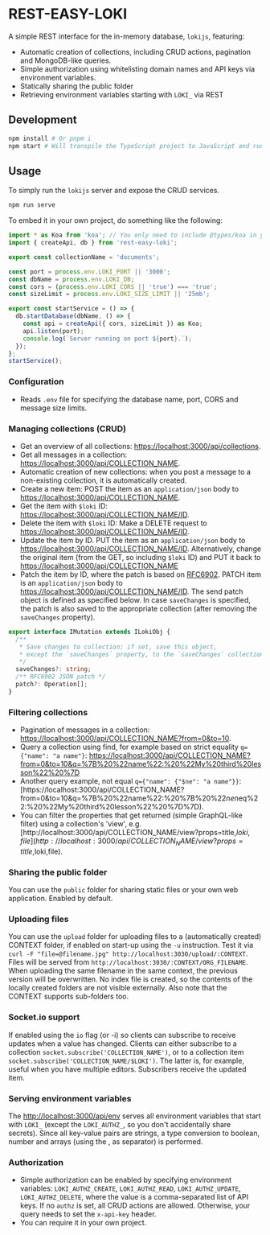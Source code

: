 # REST-EASY-LOKI

A simple REST interface for the in-memory database, `lokijs`, featuring:

- Automatic creation of collections, including CRUD actions, pagination and MongoDB-like queries.
- Simple authorization using whitelisting domain names and API keys via environment variables.
- Statically sharing the public folder
- Retrieving environment variables starting with `LOKI_` via REST

## Development

```bash
npm install # Or pnpm i
npm start # Will transpile the TypeScript project to JavaScript and run node on every change.
```

## Usage

To simply run the `lokijs` server and expose the CRUD services.

```bash
npm run serve
```

To embed it in your own project, do something like the following:

```ts
import * as Koa from 'koa'; // You only need to include @types/koa in your devDependencies, not Koa itself.
import { createApi, db } from 'rest-easy-loki';

export const collectionName = 'documents';

const port = process.env.LOKI_PORT || '3000';
const dbName = process.env.LOKI_DB;
const cors = (process.env.LOKI_CORS || 'true') === 'true';
const sizeLimit = process.env.LOKI_SIZE_LIMIT || '25mb';

export const startService = () => {
  db.startDatabase(dbName, () => {
    const api = createApi({ cors, sizeLimit }) as Koa;
    api.listen(port);
    console.log(`Server running on port ${port}.`);
  });
};
startService();
```

### Configuration

- Reads `.env` file for specifying the database name, port, CORS and message size limits.

### Managing collections (CRUD)

- Get an overview of all collections: [https://localhost:3000/api/collections](https://localhost:3000/api/collections).
- Get all messages in a collection: [https://localhost:3000/api/COLLECTION_NAME](https://localhost:3000/api/COLLECTION_NAME).
- Automatic creation of new collections: when you post a message to a non-existing collection, it is automatically created.
- Create a new item: POST the item as an `application/json` body to [https://localhost:3000/api/COLLECTION_NAME](https://localhost:3000/api/COLLECTION_NAME).
- Get the item with `$loki` ID: [https://localhost:3000/api/COLLECTION_NAME/ID](https://localhost:3000/api/COLLECTION_NAME/1).
- Delete the item with `$loki` ID: Make a DELETE request to [https://localhost:3000/api/COLLECTION_NAME/ID](https://localhost:3000/api/COLLECTION_NAME/1).
- Update the item by ID. PUT the item as an `application/json` body to [https://localhost:3000/api/COLLECTION_NAME/ID](https://localhost:3000/api/COLLECTION_NAME/ID). Alternatively, change the original item (from the GET, so including `$loki` ID) and PUT it back to [https://localhost:3000/api/COLLECTION_NAME](https://localhost:3000/api/COLLECTION_NAME)
- Patch the item by ID, where the patch is based on [RFC6902](https://www.npmjs.com/package/rfc6902). PATCH item is an `application/json` body to [https://localhost:3000/api/COLLECTION_NAME/ID](https://localhost:3000/api/COLLECTION_NAME/ID). The send patch object is defined as specified below. In case `saveChanges` is specified, the patch is also saved to the appropriate collection (after removing the `saveChanges` property).

```ts
export interface IMutation extends ILokiObj {
  /**
   * Save changes to collection: if set, save this object,
   * except the `saveChanges` property, to the `saveChanges` collection
   */
  saveChanges?: string;
  /** RFC6902 JSON patch */
  patch?: Operation[];
}
```

### Filtering collections

- Pagination of messages in a collection: [https://localhost:3000/api/COLLECTION_NAME?from=0&to=10](https://localhost:3000/api/COLLECTION_NAME?from=0&to=10).
- Query a collection using find, for example based on strict equality `q={"name": "a name"}`: [https://localhost:3000/api/COLLECTION_NAME?from=0&to=10&q=%7B%20%22name%22:%20%22My%20third%20lesson%22%20%7D](https://localhost:3000/api/COLLECTION_NAME?from=0&to=10&q=%7B%20%22name%22:%20%22My%20third%20lesson%22%20%7D)
- Another query example, not equal `q={"name": {"$ne": "a name"}}`: [https://localhost:3000/api/COLLECTION_NAME?from=0&to=10&q=%7B%20%22name%22:%20%7B%20%22$ne%22:%20%22My%20third%20lesson%22%20%7D%7D](https://localhost:3000/api/COLLECTION_NAME?from=0&to=10&q=q=%7B%20%22name%22:%20%7B%20%22$neq%22:%20%22My%20third%20lesson%22%20%7D%7D).
- You can filter the properties that get returned (simple GraphQL-like filter) using a collection's 'view', e.g. [http://localhost:3000/api/COLLECTION_NAME/view?props=title,$loki,file](http://localhost:3000/api/COLLECTION_NAME/view?props=title,$loki,file).

### Sharing the public folder

You can use the `public` folder for sharing static files or your own web application. Enabled by default.

### Uploading files

You can use the `upload` folder for uploading files to a (automatically created) CONTEXT folder, if enabled on start-up using the `-u` instruction. Test it via `curl -F "file=@filename.jpg" http://localhost:3030/upload/:CONTEXT`. Files will be served from `http://localhost:3030/:CONTEXT/ORG_FILENAME`. When uploading the same filename in the same context, the previous version will be overwritten. No index file is created, so the contents of the locally created folders are not visible externally. Also note that the CONTEXT supports sub-folders too.

### Socket.io support

If enabled using the `io` flag (or -i) so clients can subscribe to receive updates when a value has changed. Clients can either subscribe to a collection `socket.subscribe('COLLECTION_NAME')`, or to a collection item `socket.subscribe('COLLECTION_NAME/$LOKI')`. The latter is, for example, useful when you have multiple editors. Subscribers receive the updated item.

### Serving environment variables

The [http://localhost:3000/api/env](http://localhost:3000/api/env) serves all environment variables that start with `LOKI_` (except the `LOKI_AUTHZ_`, so you don't accidentally share secrets). Since all key-value pairs are strings, a type conversion to boolean, number and arrays (using the , as separator) is performed.

### Authorization

- Simple authorization can be enabled by specifying environment variables: `LOKI_AUTHZ_CREATE`, `LOKI_AUTHZ_READ`, `LOKI_AUTHZ_UPDATE`, `LOKI_AUTHZ_DELETE`, where the value is a comma-separated list of API keys. If no `authz` is set, all CRUD actions are allowed. Otherwise, your query needs to set the `x-api-key` header.
- You can require it in your own project.
